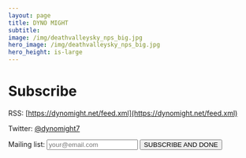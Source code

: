 ```yaml
---
layout: page
title: DYNO MIGHT
subtitle: 
image: /img/deathvalleysky_nps_big.jpg
hero_image: /img/deathvalleysky_nps_big.jpg
hero_height: is-large
---
```


# Subscribe

RSS: [https://dynomight.net/feed.xml](https://dynomight.net/feed.xml)

Twitter: [@dynomight7](https://twitter.com/dynomight7)

<form action="https://formsubmit.co/4a18e703496d7ca33c417b1bf528ad9d" method="POST">Mailing list: 
<input type="hidden" name="_subject" value="SUBSCRIBE0" /> 
<input type="text" name="text" placeholder="your@email.com" /> 
<input type="hidden" name="_next" value="https://dyno-might.github.io/subscribe_success/" /> 
<input type="hidden" name="_captcha" value="false">
<input type="hidden" name="_url" value="https://dyno-might.github.io/"> 
<button type="submit">SUBSCRIBE AND DONE</button> 
</form>
